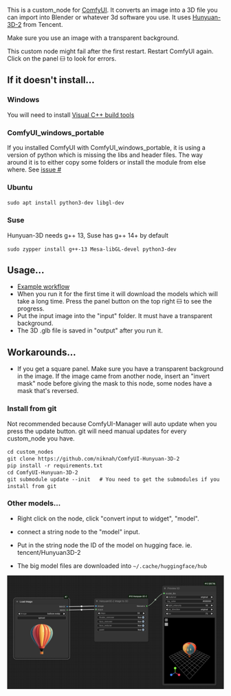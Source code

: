
This is a custom\_node for [ComfyUI](https://github.com/comfyanonymous/ComfyUI).  It converts an image into a 3D file you can import into Blender or whatever 3d software you use.  It uses [Hunyuan-3D-2](https://github.com/Tencent/Hunyuan3D-2) from Tencent.

Make sure you use an image with a transparent background.

This custom node might fail after the first restart.  Restart ComfyUI again.  Click on the panel ~~☐~~ to look for errors.


## If it doesn't install...

### Windows

You will need to install [Visual C++ build tools](https://visualstudio.microsoft.com/visual-cpp-build-tools/)

### ComfyUI\_windows\_portable

If you installed ComfyUI with ComfyUI\_windows\_portable, it is using a version of python which is missing the libs and header files.  The way around it is to either copy some folders or install the module from else where. See [issue #]()


### Ubuntu 

`sudo apt install python3-dev libgl-dev`

### Suse

Hunyuan-3D needs g++ 13, Suse has g++ 14+ by default

`sudo zypper install g++-13 Mesa-libGL-devel python3-dev`

## Usage...

* [Example workflow](examples/)
* When you run it for the first time it will download the models which will take a long time.  Press the panel button on the top right ~~☐~~ to see the progress.
* Put the input image into the "input" folder.  It must have a transparent background.
* The 3D .glb file is saved in "output" after you run it.

## Workarounds...

* If you get a square panel.  Make sure you have a transparent background in the image.  If the image came from another node, insert an "invert mask" node before giving the mask to this node, some nodes have a mask that's reversed.


### Install from git

Not recommended because ComfyUI-Manager will auto update when you press the update button. git will need manual updates for every custom\_node you have.

```
cd custom_nodes
git clone https://github.com/niknah/ComfyUI-Hunyuan-3D-2
pip install -r requirements.txt
cd ComfyUI-Hunyuan-3D-2
git submodule update --init   # You need to get the submodules if you install from git
```

### Other models...

* Right click on the node, click "convert input to widget", "model".
* connect a string node to the "model" input.
* Put in the string node the ID of the model on hugging face.  ie. tencent/Hunyuan3D-2

* The big model files are downloaded into `~/.cache/huggingface/hub`


![Screenshot, workflow is in the examples/ folder](assets/workflow_screenshot.png)
